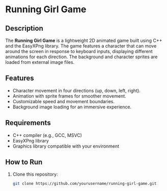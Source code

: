 # Running Girl Game

## Description
The **Running Girl Game** is a lightweight 2D animated game built using C++ and the EasyXPng library. The game features a character that can move around the screen in response to keyboard inputs, displaying different animations for each direction. The background and character sprites are loaded from external image files.

## Features
- Character movement in four directions (up, down, left, right).
- Animation with sprite frames for smoother movement.
- Customizable speed and movement boundaries.
- Background image loading for an immersive experience.

## Requirements
- C++ compiler (e.g., GCC, MSVC)
- EasyXPng library
- Graphics library compatible with your environment

## How to Run
1. Clone this repository:
   ```bash
   git clone https://github.com/yourusername/running-girl-game.git
